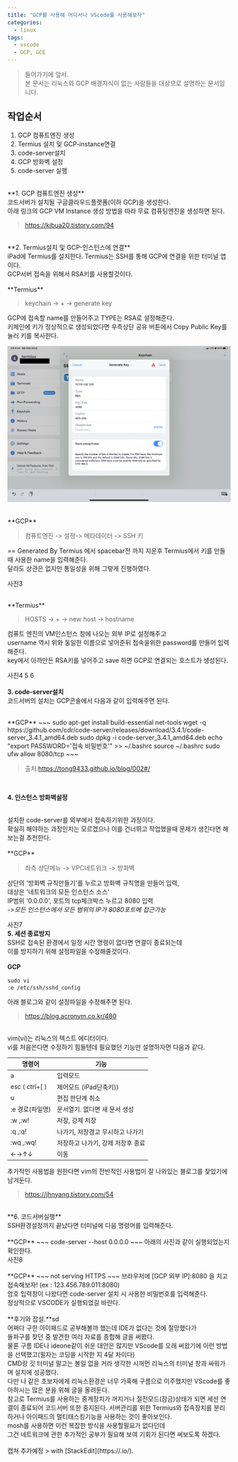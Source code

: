 ```yaml
---
title: "GCP를 사용해 어디서나 VScode를 사용해보자"
categories:
  - linux
tags:
  - vscode
  - GCP, GCE
---
```


>들어가기에 앞서.<br>
>본 문서는 리눅스와 GCP 배경지식이 없는 사람들을 대상으로 설명하는 문서입니다. 

## 작업순서

 1. GCP 컴퓨트엔진 생성
 2. Termius 설치 및 GCP-instance연결
 3. code-server설치
 4. GCP 방화벽 설정
 5. code-server 실행

<br>
 **1. GCP 컴퓨트엔진 생성**
<br>
코드서버가 설치될 구글클라우드플랫폼(이하 GCP)을 생성한다.<br>
아래 링크의 GCP VM Instance 생성 방법을 따라 무료 컴퓨팅엔진을 생성하면 된다.<br>

>https://kibua20.tistory.com/94

<br>
**2. Termius설치 및 GCP-인스턴스에 연결**
<br>
iPad에 Termius를 설치한다. Termius는 SSH를 통해 GCP에 연결을 위한 터미널 앱이다. <br>
GCP서버 접속을 위해서 RSA키를 사용할것이다.<br>
<br>
**Termius**

>keychain -> + -> generate key

GCP에 접속할 name를 만들어주고 TYPE는 RSA로 설정해준다.<br>
키체인에 키가 정상적으로 생성되었다면 우측상단 공유 버튼에서 Copy Public Key를 눌러 키를 복사한다.<br>

![img1](./_img/photos/CodeserverWithIpadAndGcp/img1.jpg)

<br>
**GCP**

 >컴퓨트엔진 -> 설정-> 메타데이터 -> SSH 키
 >

 == Generated By Termius 에서 spacebar전 까지 지운후 Termius에서 키를 만들때 사용한 name을 입력해준다.<br> 달라도 상관은 없지만 통일성을 위해 그렇게 진행하였다.<br>

 사진3<br>

<br>
**Termius**

>HOSTS -> + -> new host -> hostname
>

컴퓨트 엔진의 VM인스턴스 창에 나오는 외부 IP로 설정해주고<br> username 역시 위와 동일한 이름으로 넣어준뒤 접속을위한 password를 만들어 입력해준다.<br> 
key에서 아까만든 RSA키를 넣어주고 save 하면 GCP로 연결되는 호스트가 생성된다.<br>

사진4 5 6<br>
<br>
**3. code-server설치**
<br>
코드서버의 설치는 GCP콘솔에서 다음과 같이 입력해주면 된다.<br>

<br>
**GCP**
~~~
sudo apt-get install build-essential net-tools
wget -q https://github.com/cdr/code-server/releases/download/3.4.1/code-server_3.4.1_amd64.deb
sudo dpkg -i code-server_3.4.1_amd64.deb
echo "export PASSWORD='접속 비밀번호'" >> ~/.bashrc
source ~/.bashrc
sudo ufw allow 8080/tcp
~~~

>출처:https://tong9433.github.io/blog/002#/

<br>

**4. 인스턴스 방화벽설정**

<br>
설치한 code-server를 외부에서 접속하기위한 과정이다.<br> 확실히 해야하는 과정인지는 모르겠으나 이를 건너뛰고 작업했을때 문제가 생긴다면 해보는걸 추천한다.<br>
<br>
**GCP**

>좌측 상단메뉴 -> VPC네트워크 -> 방화벽

상단의 '방화벽 규칙만들기'를 누르고 방화벽 규칙명을 만들어 입력,<br>
대상은 '네트워크의 모든 인스턴스 소스' <br>
IP범위 '0.0.0.0', 포트의 tcp체크박스 누르고 8080 입력<br>
->*모든 인스턴스에서 모든 범위의 IP가 8080포트에 접근가능*<br>

사진7
<br>
**5. 세션 종료방지**
<br>
SSH로 접속된 환경에서 일정 시간 명령이 없다면 연결이 종료되는데<br> 이를 방지하기 위해 설정파일을 수정해줄것이다.<br>
<br>
**GCP**
~~~
sudo vi
:e /etc/ssh/sshd_config
~~~
아래 블로그와 같이 설정파일을 수정해주면 된다.<br>

>https://blog.acronym.co.kr/480 
>
<br>vim(vi)는 리눅스의 텍스트 에디터이다.<br> vi를 처음쓴다면 수정하기 힘들텐데 필요했던 기능만 설명하자면 다음과 같다.<br>

| 명령어 | 기능 |
|--|--|
| a | 입력모드 |
| esc ( ctrl+[ )  | 제어모드 (iPad단축키)) |
| u | 편집 한단계 취소 |
|:e 경로(파일명)|문서열기. 없다면 새 문서 생성|
|:w ,:w!|저장, 강제 저장|
|:q ,:q! | 나가기, 저장경고 무시하고 나가기 |
|:wq ,:wq! | 저장하고 나가기, 강제 저장후 종료 |
|←→↑↓|이동|

추가적인 사용법을 원한다면 vim의 전반적인 사용법이 잘 나와있는 블로그를 찾았기에 남겨둔다.<br>

>https://jhnyang.tistory.com/54

<br>
 **6. 코드서버실행**
 <br>
SSH환경설정까지 끝났다면 터미널에 다음 명령어를 입력해준다.<br>
<br>
**GCP**
~~~
code-server --host 0.0.0.0
~~~
아래의 사진과 같이 실행되었는지 확인한다.<br>
사진8 <br>
<br>
**GCP**
~~~
not serving HTTPS
~~~
브라우저에 [GCP 외부 IP]:8080 을 치고 접속해보자! (ex : 123.456.789.011:8080)<br>
암호 입력창이 나왔다면 
code-server 설치 시 사용한 비밀번호를 입력해준다.<br>
정상적으로 VSCODE가 실행되었길 바란다.<br>
<br>
**후기와 잡설.**sd
<br>
어쩌다 구한 아이패드로 공부해볼까 했는데 IDE가 없다는 것에 절망했다가 
<br>돌파구를 찾던 중 발견한 여러 자료를 종합해 글을 써봤다.
<br> 물론 구름 IDE나 ideone같이 쉬운 대안은 많지만 VScode를 오래 써왔기에 이런 방법을 선택했고(필자는 코딩을 시작한 지 4달 차이다)
<br> CMD랑 깃 터미널 말고는 볼일 없을 거라 생각한 시꺼먼 리눅스의 터미널 창과 싸워가며 설치에 성공했다.
<br> 다만 나 같은 초보자에게 리눅스환경은 너무 가혹해 구름으로 이주했지만 VScode를 좋아하시는 많은 분을 위해 글을 올려둔다.
<br>참고로 Termius를 사용하는 중계장치가 꺼지거나 절전모드(잠금)상태가 되면 세션 연결이 종료되어 코드서버 또한 중지된다. 서버관리를 위한 Termius와 접속장치를 분리하거나 아이패드의 멀티태스킹기능을 사용하는 것이 좋아보인다.
<br>mosh를 사용하면 이런 복잡한 방식을 사용할필요가 없다던데 <br>그건 네트워크에 관한 추가적인 공부가 필요해 보여 기회가 된다면 써보도록 하겠다.
<br><br>
캡쳐 추가예정
> with [StackEdit](https://.io/).

